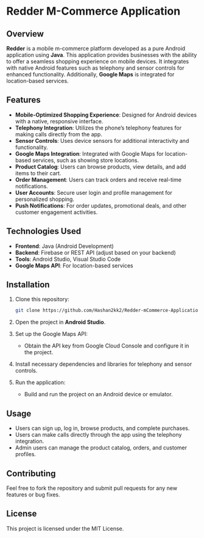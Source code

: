 
# **Redder M-Commerce Application**

## **Overview**
**Redder** is a mobile m-commerce platform developed as a pure Android application using **Java**. This application provides businesses with the ability to offer a seamless shopping experience on mobile devices. It integrates with native Android features such as telephony and sensor controls for enhanced functionality. Additionally, **Google Maps** is integrated for location-based services.

## **Features**
- **Mobile-Optimized Shopping Experience**: Designed for Android devices with a native, responsive interface.
- **Telephony Integration**: Utilizes the phone’s telephony features for making calls directly from the app.
- **Sensor Controls**: Uses device sensors for additional interactivity and functionality.
- **Google Maps Integration**: Integrated with Google Maps for location-based services, such as showing store locations.
- **Product Catalog**: Users can browse products, view details, and add items to their cart.
- **Order Management**: Users can track orders and receive real-time notifications.
- **User Accounts**: Secure user login and profile management for personalized shopping.
- **Push Notifications**: For order updates, promotional deals, and other customer engagement activities.

## **Technologies Used**
- **Frontend**: Java (Android Development)
- **Backend**: Firebase or REST API (adjust based on your backend)
- **Tools**: Android Studio, Visual Studio Code
- **Google Maps API**: For location-based services

## **Installation**
1. Clone this repository:  
   ```bash
   git clone https://github.com/Hashan2kk2/Redder-mCommerce-Application.git
   ```
2. Open the project in **Android Studio**.

3. Set up the Google Maps API:
   - Obtain the API key from Google Cloud Console and configure it in the project.

4. Install necessary dependencies and libraries for telephony and sensor controls.

5. Run the application:
   - Build and run the project on an Android device or emulator.

## **Usage**
- Users can sign up, log in, browse products, and complete purchases.
- Users can make calls directly through the app using the telephony integration.
- Admin users can manage the product catalog, orders, and customer profiles.

## **Contributing**
Feel free to fork the repository and submit pull requests for any new features or bug fixes.

## **License**
This project is licensed under the MIT License.
